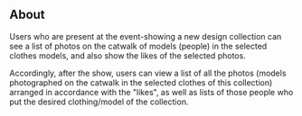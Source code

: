 ## About

Users who are present at the event-showing a new design collection can see a list of photos on the catwalk of models (people) in the selected clothes models, and also show the likes of the selected photos.

Accordingly, after the show, users can view a list of all the photos (models photographed on the catwalk in the selected clothes of this collection) arranged in accordance with the "likes", as well as lists of those people who put the desired clothing/model of the collection.
